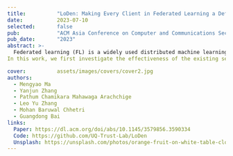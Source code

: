 ```yaml
---
title:          "LoDen: Making Every Client in Federated Learning a Defender Against the Poisoning Membership Inference Attacks"
date:           2023-07-10
selected:       false
pub:            "ACM Asia Conference on Computer and Communications Security (ASIA CCS)"
pub_date:       "2023"
abstract: >-
  Federated learning (FL) is a widely used distributed machine learning framework. However, recent studies have shown its susceptibility to poisoning membership inference attacks (MIA). In MIA, adversaries maliciously manipulate the local updates on selected samples and share the gradients with the server (i.e., poisoning). Since honest clients perform gradient descent on samples locally, an adversary can distinguish whether the attacked sample is a training sample based on observation of the change of the sample’s prediction. This type of attack exacerbates traditional passive MIA, yet the defense mechanisms remain largely unexplored.
In this work, we first investigate the effectiveness of the existing server-side robust aggregation algorithms (AGRs), designed to counter general poisoning attacks, in defending against poisoning MIA. We find that they are largely insufficient in mitigating poisoning MIA, as it targets specific victim samples and has minimal impact on model performance, unlike general poisoning. Thus, we propose a new client-side defense mechanism, called LoDen, which leverages the clients’ unique ability to detect any suspicious privacy attacks. We theoretically quantify the membership information leaked to the poisoning MIA and provide a bound for this leakage in LoDen. We perform an extensive experimental evaluation on four benchmark datasets against poisoning MIA, comparing LoDen with six state-of-the-art server-side AGRs. LoDen consistently achieves missing rate in detecting poisoning MIA across all settings, and reduces the poisoning MIA success rate to in most cases. The code of LoDen is available at https://github.com/UQ-Trust-Lab/LoDen.

cover:          assets/images/covers/cover2.jpg
authors:
  - Mengyao Ma
  - Yanjun Zhang
  - Pathum Chamikara Mahawaga Arachchige
  - Leo Yu Zhang
  - Mohan Baruwal Chhetri
  - Guangdong Bai
links:
  Paper: https://dl.acm.org/doi/abs/10.1145/3579856.3590334
  Code: https://github.com/UQ-Trust-Lab/LoDen
  Unsplash: https://unsplash.com/photos/orange-fruit-on-white-table-cloth-ISX_imp8t1o
---
```

